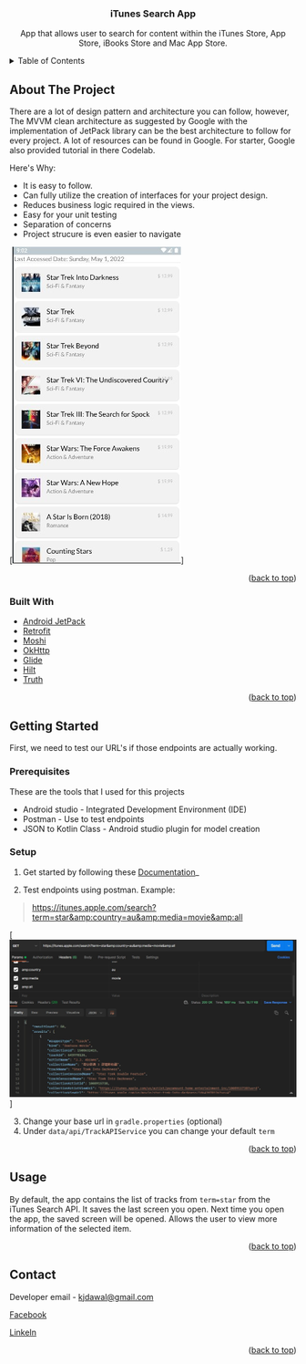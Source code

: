 
<div align="center">

<h3 align="center">iTunes Search App</h3>

  <p align="center">
    App that allows user to search for content within the iTunes Store, App Store, iBooks Store and Mac App Store.
</div>


<details>
  <summary>Table of Contents</summary>
  <ol>
    <li>
      <a href="#about-the-project">About The Project</a>
      <ul>
        <li><a href="#built-with">Built With</a></li>
      </ul>
    </li>
    <li>
      <a href="#getting-started">Getting Started</a>
      <ul>
        <li><a href="#prerequisites">Prerequisites</a></li>
        <li><a href="#installation">Installation</a></li>
      </ul>
    </li>
    <li><a href="#usage">Usage</a></li>
    <li><a href="#contact">Contact</a></li>
  </ol>
</details>


## About The Project

There are a lot of design pattern and architecture you can follow, however,
The MVVM clean architecture as suggested by Google with the implementation of JetPack library can be the best architecture to follow for every project. A lot of resources can be found in Google. For starter, Google also provided tutorial in there Codelab.


Here's Why:
* It is easy to follow.
* Can fully utilize the creation of interfaces for your project design.
* Reduces business logic required in the views.
* Easy for your unit testing
* Separation of concerns
* Project strucure is even easier to navigate

[![App Screen Shot][app-screenshot1]] 

<p align="right">(<a href="#top">back to top</a>)</p>

### Built With

* [Android JetPack](https://developer.android.com/jetpack?gclid=Cj0KCQjw8_qRBhCXARIsAE2AtRYwLZxdicYKpP6txPxDIMNRNBMkmmgtYhBoLsscjd6TRKDrnCB5Yl0aAsojEALw_wcB&gclsrc=aw.ds)
* [Retrofit](https://square.github.io/retrofit/)
* [Moshi](https://github.com/square/moshi)
* [OkHttp](https://square.github.io/okhttp/)
* [Glide](https://github.com/bumptech/glide)
* [Hilt](https://developer.android.com/training/dependency-injection/hilt-android)
* [Truth](https://truth.dev/)

<p align="right">(<a href="#top">back to top</a>)</p>
<!-- GETTING STARTED -->

## Getting Started
First, we need to test our URL's if those endpoints are actually working. 

### Prerequisites

These are the tools that I used for this projects
* Android studio - Integrated Development Environment (IDE)
* Postman - Use to test endpoints
* JSON to Kotlin Class - Android studio plugin for model creation

### Setup

1. Get started by following these [Documentation](https://developer.apple.com/library/archive/documentation/AudioVideo/Conceptual/iTuneSearchAPI/Searching.html#//apple_ref/doc/uid/TP40017632-CH5-SW1)_

2. Test endpoints using postman. Example: 
> https://itunes.apple.com/search?term=star&amp:country=au&amp:media=movie&amp:all

[![Postman Screen Shot][postman-screenshot]]

3. Change your base url in `gradle.properties` (optional)
4. Under `data/api/TrackAPIService` you can change your default `term`

<p align="right">(<a href="#top">back to top</a>)</p>


<!-- USAGE -->
## Usage

By default, the app contains the list of tracks from `term=star` from the iTunes Search API. It saves the last screen you open. Next time you open the app, the saved screen will be opened. Allows the user to view more information of the selected item.


<p align="right">(<a href="#top">back to top</a>)</p>


<!-- CONTACT -->
## Contact
Developer email -  kjdawal@gmail.com

[Facebook](https://www.facebook.com/kjdawal/)

[LinkeIn](https://www.linkedin.com/in/kim-joseph-dawal-570a20120/)


<p align="right">(<a href="#top">back to top</a>)</p>


<!-- MARKDOWN LINKS & IMAGES -->
[app-screenshot1]: images/app_screenshot1.jpg
[postman-screenshot]: images/postman.jpg